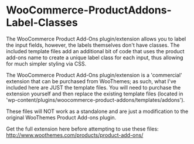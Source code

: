WooCommerce-ProductAddons-Label-Classes
=======================================

The WooCommerce Product Add-Ons plugin/extension allows you to label the input fields, however, the labels themselves don't have classes. The included template files add an additional bit of code that uses the product add-ons name to create a unique label class for each input, thus allowing for much simpler styling via CSS.

The WooCommerce Product Add-Ons plugin/extension is a 'commercial' extension that can be purchased from WooThemes; as such, what I've included here are JUST the template files.  You will need to purchase the extension yourself and then replace the existing template files (located in 'wp-content/plugins/woocommerce-product-addons/templates/addons').

These files will NOT work as a standalone and are just a modification to the original WooThemes Product Add-ons plugin.

Get the full extension here before attempting to use these files: http://www.woothemes.com/products/product-add-ons/

